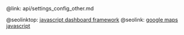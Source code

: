 @link: api/settings_config_other.md

@seolinktop: [javascript dashboard framework](https://webix.com)
@seolink: [google maps javascript](https://webix.com/widget/maps/)